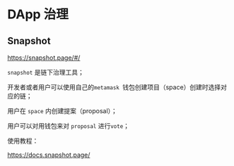 # DApp 治理

## Snapshot

https://snapshot.page/#/

`snapshot` 是链下治理工具；

开发者或者用户可以使用自己的`metamask `钱包创建项目（space）创建时选择对应的链；

用户在 `space` 内创建提案（proposal）；

用户可以对用钱包来对 `proposal` 进行`vote`；

使用教程：

https://docs.snapshot.page/